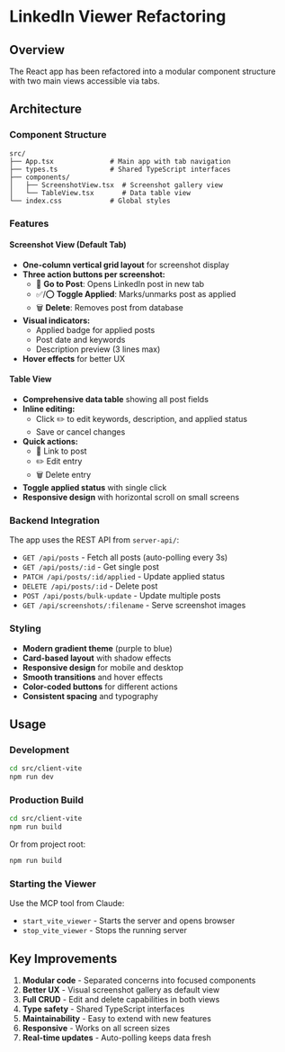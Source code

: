 # LinkedIn Viewer Refactoring

## Overview
The React app has been refactored into a modular component structure with two main views accessible via tabs.

## Architecture

### Component Structure
```
src/
├── App.tsx              # Main app with tab navigation
├── types.ts             # Shared TypeScript interfaces
├── components/
│   ├── ScreenshotView.tsx  # Screenshot gallery view
│   └── TableView.tsx       # Data table view
└── index.css            # Global styles
```

### Features

#### Screenshot View (Default Tab)
- **One-column vertical grid layout** for screenshot display
- **Three action buttons per screenshot:**
  - 🔗 **Go to Post**: Opens LinkedIn post in new tab
  - ✅/⭕ **Toggle Applied**: Marks/unmarks post as applied
  - 🗑️ **Delete**: Removes post from database
- **Visual indicators:**
  - Applied badge for applied posts
  - Post date and keywords
  - Description preview (3 lines max)
- **Hover effects** for better UX

#### Table View
- **Comprehensive data table** showing all post fields
- **Inline editing:**
  - Click ✏️ to edit keywords, description, and applied status
  - Save or cancel changes
- **Quick actions:**
  - 🔗 Link to post
  - ✏️ Edit entry
  - 🗑️ Delete entry
- **Toggle applied status** with single click
- **Responsive design** with horizontal scroll on small screens

### Backend Integration
The app uses the REST API from `server-api/`:

- `GET /api/posts` - Fetch all posts (auto-polling every 3s)
- `GET /api/posts/:id` - Get single post
- `PATCH /api/posts/:id/applied` - Update applied status
- `DELETE /api/posts/:id` - Delete post
- `POST /api/posts/bulk-update` - Update multiple posts
- `GET /api/screenshots/:filename` - Serve screenshot images

### Styling
- **Modern gradient theme** (purple to blue)
- **Card-based layout** with shadow effects
- **Responsive design** for mobile and desktop
- **Smooth transitions** and hover effects
- **Color-coded buttons** for different actions
- **Consistent spacing** and typography

## Usage

### Development
```bash
cd src/client-vite
npm run dev
```

### Production Build
```bash
cd src/client-vite
npm run build
```

Or from project root:
```bash
npm run build
```

### Starting the Viewer
Use the MCP tool from Claude:
- `start_vite_viewer` - Starts the server and opens browser
- `stop_vite_viewer` - Stops the running server

## Key Improvements
1. **Modular code** - Separated concerns into focused components
2. **Better UX** - Visual screenshot gallery as default view
3. **Full CRUD** - Edit and delete capabilities in both views
4. **Type safety** - Shared TypeScript interfaces
5. **Maintainability** - Easy to extend with new features
6. **Responsive** - Works on all screen sizes
7. **Real-time updates** - Auto-polling keeps data fresh


